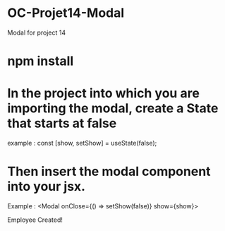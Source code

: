# OC-Projet14-Modal

Modal for project 14

# npm install

# In the project into which you are importing the modal, create a State that starts at false

example :
const [show, setShow] = useState(false);

# Then insert the modal component into your jsx.

Example :
<Modal onClose={() => setShow(false)} show={show}>
<p>Employee Created!</p>
</Modal>
